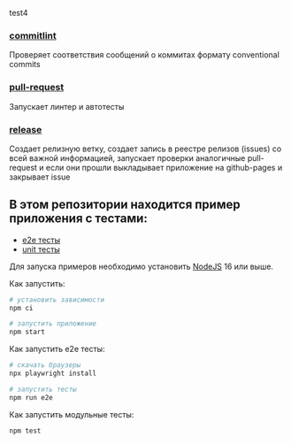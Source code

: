 test4
### [commitlint](.github/workflows/commitlint.yml)

Проверяет соответствия сообщений о коммитах формату conventional commits

### [pull-request](.github/workflows/pull-request.yml)

Запускает линтер и автотесты

### [release](.github/workflows/release.yml)

Создает релизную ветку, создает запись в реестре релизов (issues) со всей важной информацией, запускает проверки аналогичные pull-request и если они прошли выкладывает приложение на github-pages и закрывает issue

## В этом репозитории находится пример приложения с тестами:

-   [e2e тесты](e2e/example.spec.ts)
-   [unit тесты](src/example.test.tsx)

Для запуска примеров необходимо установить [NodeJS](https://nodejs.org/en/download/) 16 или выше.

Как запустить:

```sh
# установить зависимости
npm ci

# запустить приложение
npm start
```

Как запустить e2e тесты:

```sh
# скачать браузеры
npx playwright install

# запустить тесты
npm run e2e
```

Как запустить модульные тесты:

```sh
npm test
```
